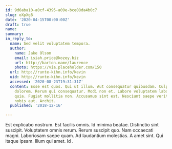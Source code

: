 ```yaml
---
id: 9d6aba10-a0cf-4395-a09e-bce08da4b0c7
slug: oXpXg8
date: '2020-04-15T00:00:00Z'
draft: true
name: 
summary: 
in_reply_to:
  name: Sed velit voluptatem tempora.
  author:
    name: Jake Olson
    email: isiah.price@kozey.biz
    url: http://barton.name/laurence
    photo: https://via.placeholder.com/150
  url: http://runte-kihn.info/kevin
  uid: http://runte-kihn.info/kevin
  accessed: '2020-08-23T19:31:31Z'
  content: Esse est quos. Qui ut illum. Aut consequatur quibusdam. Culpa voluptatum
    dolorem. Rerum qui consequatur. Modi non et. Labore voluptatem laborum. Et totam
    quia. Fugiat mollitia non. Accusamus sint est. Nesciunt saepe veritatis. Quam
    nobis aut. Archit.
  published: '2018-12-16'

---
```


Est explicabo nostrum. Est facilis omnis. Id minima beatae. Distinctio sint suscipit. Voluptatem omnis rerum. Rerum suscipit quo. Nam occaecati magni. Laboriosam saepe quam. Ad laudantium molestias. A amet sint. Qui itaque ipsam. Illum qui amet. Id .
